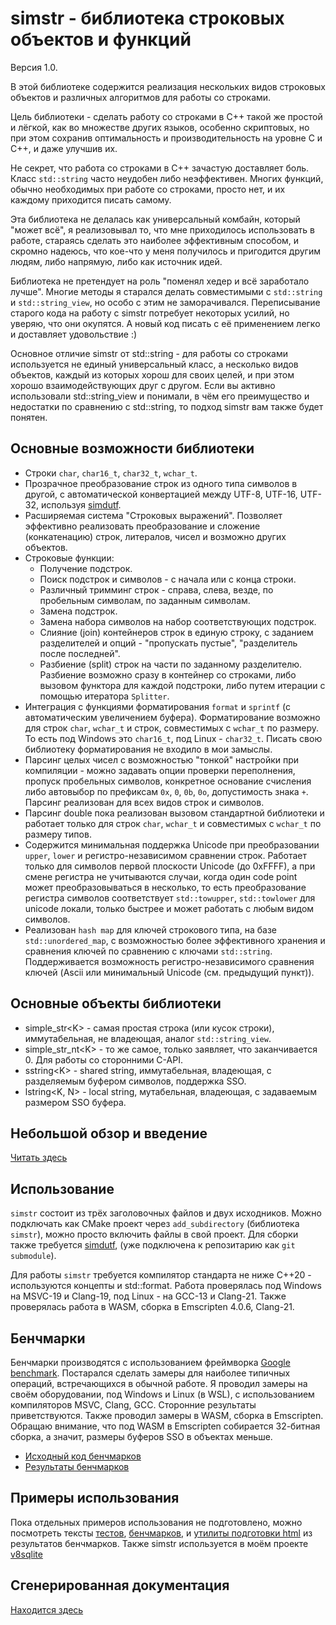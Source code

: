 # simstr - библиотека строковых объектов и функций
Версия 1.0.

В этой библиотеке содержится реализация нескольких видов строковых объектов и различных алгоритмов для работы со строками.

Цель библиотеки - сделать работу со строками в С++ такой же простой и лёгкой, как во множестве других языков, особенно
скриптовых, но при этом сохранив оптимальность и производительность на уровне С и C++, и даже улучшив их.

Не секрет, что работа со строками в С++ зачастую доставляет боль. Класс `std::string` часто неудобен либо неэффективен.
Многих функций, обычно необходимых при работе со строками, просто нет, и их каждому приходится писать самому.

Эта библиотека не делалась как универсальный комбайн, который "может всё", я реализовывал то, что мне приходилось
использовать в работе, стараясь сделать это наиболее эффективным способом, и скромно надеюсь, что кое-что у меня получилось
и пригодится другим людям, либо напрямую, либо как источник идей.

Библиотека не претендует на роль "поменял хедер и всё заработало лучше". Многие методы я старался делать совместимыми
с `std::string` и `std::string_view`, но особо с этим не заморачивался. Переписывание старого кода на работу с simstr
потребует некоторых усилий, но уверяю, что они окупятся. А новый код писать с её применением легко и доставляет удовольствие :)

Основное отличие simstr от std::string - для работы со строками используется не единый универсальный класс, а несколько
видов объектов, каждый из которых хорош для своих целей, и при этом хорошо взаимодействующих друг с другом.
Если вы активно использовали std::string_view и понимали, в чём его преимущество и недостатки по сравнению с std::string,
то подход simstr вам также будет понятен.

## Основные возможности библиотеки
- Строки `char`, `char16_t`, `char32_t`, `wchar_t`.
- Прозрачное преобразование строк из одного типа символов в другой, с автоматической конвертацией между UTF-8, UTF-16, UTF-32,
  используя [simdutf](https://github.com/simdutf/simdutf).
- Расширяемая система "Строковых выражений". Позволяет эффективно реализовать преобразование и сложение (конкатенацию) строк, литералов,
  чисел и возможно других объектов.
- Строковые функции:
  - Получение подстрок.
  - Поиск подстрок и символов - с начала или с конца строки.
  - Различный тримминг строк - справа, слева, везде, по пробельным символам, по заданным символам.
  - Замена подстрок.
  - Замена набора символов на набор соответствующих подстрок.
  - Слияние (join) контейнеров строк в единую строку, с заданием разделителей и опций - "пропускать пустые", "разделитель после последней".
  - Разбиение (split) строк на части по заданному разделителю. Разбиение возможно сразу в контейнер со строками, либо вызовом функтора для
    каждой подстроки, либо путем итерации с помощью итератора `Splitter`.
- Интеграция с функциями форматирования `format` и `sprintf` (с автоматическим увеличением буфера).
  Форматирование возможно для строк `char`, `wchar_t` и строк, совместимых с `wchar_t` по размеру.
  То есть под Windows это `char16_t`, под Linux - `char32_t`. Писать свою библиотеку форматирования не входило в мои замыслы.
- Парсинг целых чисел с возможностью "тонкой" настройки при компиляции - можно задавать опции проверки переполнения,
  пропуск пробельных символов, конкретное основание счисления либо автовыбор по префиксам `0x`, `0`, `0b`, `0o`,
  допустимость знака `+`. Парсинг реализован для всех видов строк и символов.
- Парсинг double пока реализован вызовом стандартной библиотеки и работает только для строк `char`, `wchar_t` и совместимых с
  `wchar_t` по размеру типов.
- Содержится минимальная поддержка Unicode при преобразовании `upper`, `lower` и регистро-независимом сравнении строк.
  Работает только для символов первой плоскости Unicode (до 0xFFFF), а при смене регистра не учитываются случаи, когда один code point
  может преобразовываться в несколько, то есть преобразование регистра символов соответствует `std::towupper`, `std::towlower` для unicode локали, только быстрее и может работать с любым видом символов.
- Реализован `hash map` для ключей строкового типа, на базе `std::unordered_map`, с возможностью более эффективного хранения и
  сравнения ключей по сравнению с ключами `std::string`. Поддерживается возможность регистро-независимого сравнения ключей (Ascii или
  минимальный Unicode (см. предыдущий пункт)).

## Основные объекты библиотеки
- simple_str&lt;K> - самая простая строка (или кусок строки), иммутабельная, не владеющая, аналог `std::string_view`.
- simple_str_nt&lt;K> - то же самое, только заявляет, что заканчивается 0. Для работы со сторонними C-API.
- sstring&lt;K> - shared string, иммутабельная, владеющая, с разделяемым буфером символов, поддержка SSO.
- lstring&lt;K, N> - local string, мутабельная, владеющая, с задаваемым размером SSO буфера.

## Небольшой обзор и введение
[Читать здесь](docs/overview.md)

## Использование
`simstr` состоит из трёх заголовочных файлов и двух исходников. Можно подключать как CMake проект через `add_subdirectory` (библиотека `simstr`),
можно просто включить файлы в свой проект. Для сборки также требуется [simdutf](https://github.com/simdutf/simdutf), (уже подключена к репозитарию
как `git submodule`).

Для работы `simstr` требуется компилятор стандарта не ниже С++20 - используются концепты и std::format.
Работа проверялась под Windows на MSVC-19 и Clang-19, под Linux - на GCC-13 и Clang-21.
Также проверялась работа в WASM, сборка в Emscripten 4.0.6, Clang-21.


## Бенчмарки
Бенчмарки производятся с использованием фреймворка [Google benchmark](https://github.com/google/benchmark).
Постарался сделать замеры для наиболее типичных операций, встречающихся в обычной работе. Я проводил замеры на своём оборудовании, под
Windows и Linux (в WSL), с использованием компиляторов MSVC, Clang, GCC. Сторонние результаты приветствуются.
Также проводил замеры в WASM, сборка в Emscripten. Обращаю внимание, что под WASM в Emscripten собирается 32-битная сборка, а значит,
размеры буферов SSO в объектах меньше.

- [Исходный код бенчмарков](bench/bench_str.cpp)
- [Результаты бенчмарков](https://snegopat.ru/simstr/results.html)

## Примеры использования
Пока отдельных примеров использования не подготовлено, можно посмотреть тексты [тестов](tests/test_str.cpp),
[бенчмарков](bench/bench_str.cpp), и [утилиты подготовки html](bench/process_result.cpp) из результатов бенчмарков.
Также simstr используется в моём проекте [v8sqlite](https://github.com/orefkov/v8sqlite)

## Сгенерированная документация
[Находится здесь](https://snegopat.ru/simstr/docs/)
